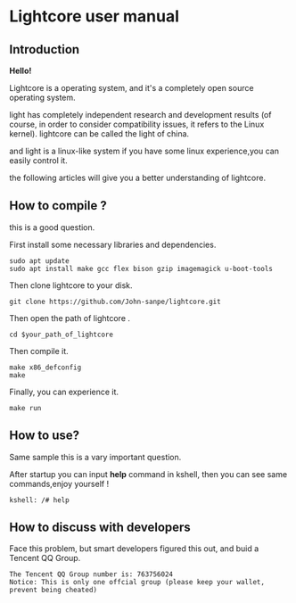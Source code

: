 # Lightcore user manual 

## Introduction

**Hello!**

Lightcore is a operating system, and it's a completely open source operating system.

light has completely independent research and development results  (of course, in order to consider compatibility issues, it refers to the Linux kernel). lightcore can be called the light of china.

and light is a linux-like system if you have some linux experience,you can easily control it.

the following articles will give you a better understanding of lightcore.

## How to compile ?

this is a good question.

First install some necessary libraries and dependencies.

```
sudo apt update
sudo apt install make gcc flex bison gzip imagemagick u-boot-tools
```

Then clone lightcore to your disk.

```
git clone https://github.com/John-sanpe/lightcore.git
```

Then open the path of lightcore .

```
cd $your_path_of_lightcore
```

Then compile it.

```
make x86_defconfig
make
```

Finally, you can experience it.

```
make run
```

## How to use?

Same sample this is a vary important question.

After startup you can input **help** command in kshell, then you can see same commands,enjoy yourself !

```
kshell: /# help
```

## How to discuss with developers

Face this problem, but smart developers figured this out, and buid a Tencent QQ Group.

```
The Tencent QQ Group number is: 763756024
Notice: This is only one offcial group (please keep your wallet, prevent being cheated)
```

